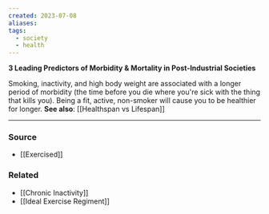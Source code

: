```yaml
---
created: 2023-07-08
aliases: 
tags:
  - society
  - health
---
```

**3 Leading Predictors of Morbidity & Mortality in Post-Industrial Societies**

Smoking, inactivity, and high body weight are associated with a longer period of morbidity (the time before you die where you're sick with the thing that kills you). Being a fit, active, non-smoker will cause you to be healthier for longer. **See also**: [[Healthspan vs Lifespan]] 

---

### Source
- [[Exercised]]

### Related
- [[Chronic Inactivity]] 
- [[Ideal Exercise Regiment]]